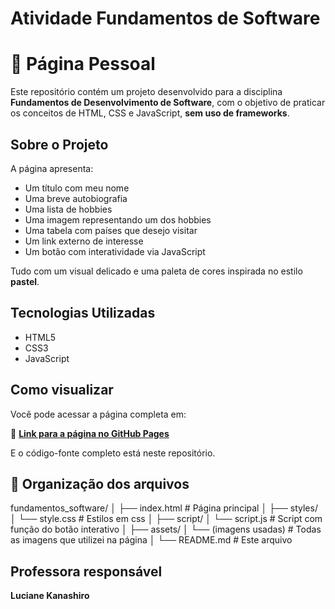 # Atividade Fundamentos de Software
# 🌸 Página Pessoal 

Este repositório contém um projeto desenvolvido para a disciplina **Fundamentos de Desenvolvimento de Software**, com o objetivo de praticar os conceitos de HTML, CSS e JavaScript, **sem uso de frameworks**.

## Sobre o Projeto

A página apresenta:
- Um título com meu nome
- Uma breve autobiografia
- Uma lista de hobbies
- Uma imagem representando um dos hobbies
- Uma tabela com países que desejo visitar
- Um link externo de interesse
- Um botão com interatividade via JavaScript

Tudo com um visual delicado e uma paleta de cores inspirada no estilo **pastel**.

## Tecnologias Utilizadas

- HTML5
- CSS3
- JavaScript 

## Como visualizar

Você pode acessar a página completa em:

🔗 **[Link para a página no GitHub Pages](https://camillebarbosa.github.io/fundamentos_software/)**

E o código-fonte completo está neste repositório.

## 📁 Organização dos arquivos
fundamentos_software/
│
├── index.html # Página principal
│
├── styles/
│ └── style.css # Estilos em css
│
├── script/
│ └── script.js # Script com função do botão interativo
│
├── assets/
│ └── (imagens usadas) # Todas as imagens que utilizei na página
│
└── README.md # Este arquivo

## Professora responsável
**Luciane Kanashiro**
